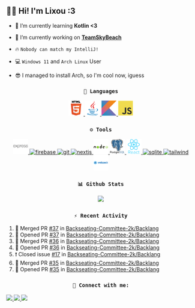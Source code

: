 ## 🙋‍♂️ Hi! I'm Lixou :3
- 🌱 I’m currently learning **Kotlin <3**

- 🔭 I’m currently working on **[TeamSkyBeach](https://github.com/TeamSkyBeach)**

- 🔥 `Nobody can match my IntelliJ!`

- 💻 `Windows 11` and `Arch Linux` User

- 😎 I managed to install Arch, so I'm cool now, iguess

<h3 align="center"><code>🚀 Languages</code></h3>

<p align="center">
<a href="https://www.w3.org/html/" target="_blank" rel="noreferrer"> <img src="https://raw.githubusercontent.com/devicons/devicon/master/icons/html5/html5-original-wordmark.svg" alt="html5" width="40" height="40"/> </a>
<a href="https://www.java.com" target="_blank" rel="noreferrer"> <img src="https://raw.githubusercontent.com/devicons/devicon/master/icons/java/java-original.svg" alt="java" width="40" height="40"/> </a>
<a href="https://kotlinlang.org/" target="_blank" rel="noreferrer"> <img src="https://raw.githubusercontent.com/devicons/devicon/master/icons/kotlin/kotlin-original.svg" alt="kotlin" width="40" height="40"/> </a>
<a href="https://developer.mozilla.org/en-US/docs/Web/JavaScript" target="_blank" rel="noreferrer"> <img src="https://raw.githubusercontent.com/devicons/devicon/master/icons/javascript/javascript-original.svg" alt="javascript" width="40" height="40"/> </a>
</p>

<h3 align="center"><code>⚙️ Tools</code></h3>

<p align="center">
<a href="https://expressjs.com" target="_blank" rel="noreferrer"> <img src="https://raw.githubusercontent.com/devicons/devicon/master/icons/express/express-original-wordmark.svg" alt="express" width="40" height="40"/> </a>
<a href="https://firebase.google.com/" target="_blank" rel="noreferrer"> <img src="https://www.vectorlogo.zone/logos/firebase/firebase-icon.svg" alt="firebase" width="40" height="40"/> </a>
<a href="https://git-scm.com/" target="_blank" rel="noreferrer"> <img src="https://www.vectorlogo.zone/logos/git-scm/git-scm-icon.svg" alt="git" width="40" height="40"/> </a>
<a href="https://nextjs.org/" target="_blank" rel="noreferrer"> <img src="https://cdn.worldvectorlogo.com/logos/nextjs-2.svg" alt="nextjs" width="40" height="40"/> </a>
<a href="https://nodejs.org" target="_blank" rel="noreferrer"> <img src="https://raw.githubusercontent.com/devicons/devicon/master/icons/nodejs/nodejs-original-wordmark.svg" alt="nodejs" width="40" height="40"/> </a>
<a href="https://www.postgresql.org" target="_blank" rel="noreferrer"> <img src="https://raw.githubusercontent.com/devicons/devicon/master/icons/postgresql/postgresql-original-wordmark.svg" alt="postgresql" width="40" height="40"/> </a>
<a href="https://reactjs.org/" target="_blank" rel="noreferrer"> <img src="https://raw.githubusercontent.com/devicons/devicon/master/icons/react/react-original-wordmark.svg" alt="react" width="40" height="40"/> </a>
<a href="https://www.sqlite.org/" target="_blank" rel="noreferrer"> <img src="https://www.vectorlogo.zone/logos/sqlite/sqlite-icon.svg" alt="sqlite" width="40" height="40"/> </a> <a href="https://tailwindcss.com/" target="_blank" rel="noreferrer"> <img src="https://www.vectorlogo.zone/logos/tailwindcss/tailwindcss-icon.svg" alt="tailwind" width="40" height="40"/> </a>
<a href="https://webpack.js.org" target="_blank" rel="noreferrer"> <img src="https://raw.githubusercontent.com/devicons/devicon/d00d0969292a6569d45b06d3f350f463a0107b0d/icons/webpack/webpack-original-wordmark.svg" alt="webpack" width="40" height="40"/> </a>
</p>

<h3 align="center"><code>📊 Github Stats</code></h3>

<p align="center">
    <img src="https://github-readme-stats.vercel.app/api?username=DasLixou&show_icons=true&theme=swift&count_private=true">
</p>

<h3 align="center"><code>⚡ Recent Activity</code></h3>

<!--START_SECTION:activity-->
1. 🎉 Merged PR [#37](https://github.com/Backseating-Committee-2k/Backlang/pull/37) in [Backseating-Committee-2k/Backlang](https://github.com/Backseating-Committee-2k/Backlang)
2. 💪 Opened PR [#37](https://github.com/Backseating-Committee-2k/Backlang/pull/37) in [Backseating-Committee-2k/Backlang](https://github.com/Backseating-Committee-2k/Backlang)
3. 🎉 Merged PR [#36](https://github.com/Backseating-Committee-2k/Backlang/pull/36) in [Backseating-Committee-2k/Backlang](https://github.com/Backseating-Committee-2k/Backlang)
4. 💪 Opened PR [#36](https://github.com/Backseating-Committee-2k/Backlang/pull/36) in [Backseating-Committee-2k/Backlang](https://github.com/Backseating-Committee-2k/Backlang)
5. ❗️ Closed issue [#17](https://github.com/Backseating-Committee-2k/Backlang/issues/17) in [Backseating-Committee-2k/Backlang](https://github.com/Backseating-Committee-2k/Backlang)
6. 🎉 Merged PR [#35](https://github.com/Backseating-Committee-2k/Backlang/pull/35) in [Backseating-Committee-2k/Backlang](https://github.com/Backseating-Committee-2k/Backlang)
7. 💪 Opened PR [#35](https://github.com/Backseating-Committee-2k/Backlang/pull/35) in [Backseating-Committee-2k/Backlang](https://github.com/Backseating-Committee-2k/Backlang)
<!--END_SECTION:activity-->

<h3 align="center"><code>🔗 Connect with me:</code></h3>

<p align="left">

<a href="https://twitter.com/daslixou">
    <img src="https://img.icons8.com/fluent/48/000000/twitter.png"/>
</a>
<a href="https://dsc.gg/teamskybeach">
    <img src="https://img.icons8.com/color/48/000000/discord-logo.png"/>
</a>
<a href="https://www.youtube.com/channel/UCkhGNEAhH6BIrzTdemnN8ow">
    <img src="https://img.icons8.com/color/48/000000/youtube-play.png"/>
</a>

</p>
